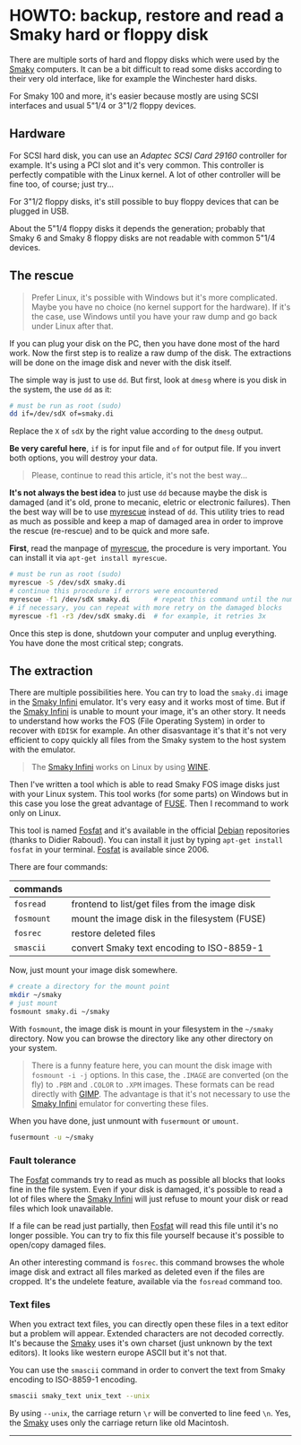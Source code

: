 # HOWTO: backup, restore and read a Smaky hard or floppy disk

There are multiple sorts of hard and floppy disks which were used by the
[Smaky][8] computers. It can be a bit difficult to read some disks according to
their very old interface, like for example the Winchester hard disks.

For Smaky 100 and more, it's easier because mostly are using SCSI interfaces and
usual 5"1/4 or 3"1/2 floppy devices.

## Hardware

For SCSI hard disk, you can use an _Adaptec SCSI Card 29160_ controller for
example. It's using a PCI slot and it's very common. This controller is
perfectly compatible with the Linux kernel. A lot of other controller will be
fine too, of course; just try...

For 3"1/2 floppy disks, it's still possible to buy floppy devices that can be
plugged in USB.

About the 5"1/4 floppy disks it depends the generation; probably that Smaky 6
and Smaky 8 floppy disks are not readable with common 5"1/4 devices.

## The rescue

> Prefer Linux, it's possible with Windows but it's more complicated. Maybe you
> have no choice (no kernel support for the hardware). If it's the case, use
> Windows until you have your raw dump and go back under Linux after that.

If you can plug your disk on the PC, then you have done most of the hard work.
Now the first step is to realize a raw dump of the disk. The extractions will be
done on the image disk and never with the disk itself.

The simple way is just to use `dd`. But first, look at `dmesg` where is you disk
in the system, the use `dd` as it:

```bash
# must be run as root (sudo)
dd if=/dev/sdX of=smaky.di
```

Replace the `X` of `sdX` by the right value according to the `dmesg` output.

**Be very careful here**, `if` is for input file and `of` for output file. If
you invert both options, you will destroy your data.

> Please, continue to read this article, it's not the best way...

**It's not always the best idea** to just use `dd` because maybe the disk is
damaged (and it's old, prone to mecanic, eletric or electronic failures). Then
the best way will be to use [myrescue][1] instead of `dd`. This utility tries to
read as much as possible and keep a map of damaged area in order to improve the
rescue (re-rescue) and to be quick and more safe.

**First**, read the manpage of [myrescue][1], the procedure is very important.
You can install it via `apt-get install myrescue`.

```bash
# must be run as root (sudo)
myrescue -S /dev/sdX smaky.di
# continue this procedure if errors were encountered
myrescue -f1 /dev/sdX smaky.di      # repeat this command until the number of errors seems to have converged
# if necessary, you can repeat with more retry on the damaged blocks
myrescue -f1 -r3 /dev/sdX smaky.di  # for example, it retries 3x
```

Once this step is done, shutdown your computer and unplug everything. You have
done the most critical step; congrats.

## The extraction

There are multiple possibilities here. You can try to load the `smaky.di` image
in the [Smaky Infini][3] emulator. It's very easy and it works most of time. But
if the [Smaky Infini][3] is unable to mount your image, it's an other story. It
needs to understand how works the FOS (File Operating System) in order to
recover with `EDISK` for example. An other disasvantage it's that it's not very
efficient to copy quickly all files from the Smaky system to the host system
with the emulator.

> The [Smaky Infini][3] works on Linux by using [WINE][4].

Then I've written a tool which is able to read Smaky FOS image disks just with
your Linux system. This tool works (for some parts) on Windows but in this case
you lose the great advantage of [FUSE][2]. Then I recommand to work only on
Linux.

This tool is named [Fosfat][5] and it's available in the official [Debian][6]
repositories (thanks to Didier Raboud). You can install it just by typing
`apt-get install fosfat` in your terminal. [Fosfat][5] is available since 2006.

There are four commands:

| commands   |                                                |
| ---------- | ---------------------------------------------- |
| `fosread`  | frontend to list/get files from the image disk |
| `fosmount` | mount the image disk in the filesystem (FUSE)  |
| `fosrec`   | restore deleted files                          |
| `smascii`  | convert Smaky text encoding to ISO-8859-1      |

Now, just mount your image disk somewhere.

```bash
# create a directory for the mount point
mkdir ~/smaky
# just mount
fosmount smaky.di ~/smaky
```

With `fosmount`, the image disk is mount in your filesystem in the `~/smaky`
directory. Now you can browse the directory like any other directory on your
system.

> There is a funny feature here, you can mount the disk image with
> `fosmount -i -j` options. In this case, the `.IMAGE` are converted (on the
> fly) to `.PBM` and `.COLOR` to `.XPM` images. These formats can be read
> directly with [GIMP][7]. The advantage is that it's not necessary to use the
> [Smaky Infini][3] emulator for converting these files.

When you have done, just unmount with `fusermount` or `umount`.

```bash
fusermount -u ~/smaky
```

### Fault tolerance

The [Fosfat][5] commands try to read as much as possible all blocks that looks
fine in the file system. Even if your disk is damaged, it's possible to read a
lot of files where the [Smaky Infini][3] will just refuse to mount your disk or
read files which look unavailable.

If a file can be read just partially, then [Fosfat][5] will read this file until
it's no longer possible. You can try to fix this file yourself because it's
possible to open/copy damaged files.

An other interesting command is `fosrec`. this command browses the whole image
disk and extract all files marked as deleted even if the files are cropped. It's
the undelete feature, available via the `fosread` command too.

### Text files

When you extract text files, you can directly open these files in a text editor
but a problem will appear. Extended characters are not decoded correctly. It's
because the [Smaky][8] uses it's own charset (just unknown by the text editors).
It looks like western europe ASCII but it's not that.

You can use the `smascii` command in order to convert the text from Smaky
encoding to ISO-8859-1 encoding.

```bash
smascii smaky_text unix_text --unix
```

By using `--unix`, the carriage return `\r` will be converted to line feed `\n`.
Yes, the [Smaky][8] uses only the carriage return like old Macintosh.

---

[1]: http://myrescue.sourceforge.net
[2]: https://en.wikipedia.org/wiki/Filesystem_in_Userspace
[3]: https://infini.smaky.ch
[4]: https://www.winehq.org
[5]: http://fosfat.schroetersa.ch
[6]: https://tracker.debian.org/pkg/fosfat
[7]: https://www.gimp.org
[8]: http://smaky.ch
